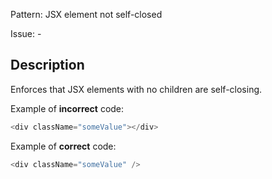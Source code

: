 Pattern: JSX element not self-closed

Issue: -

## Description

Enforces that JSX elements with no children are self-closing.

Example of **incorrect** code:

```ts
<div className="someValue"></div>
```

Example of **correct** code:

```ts
<div className="someValue" />
```